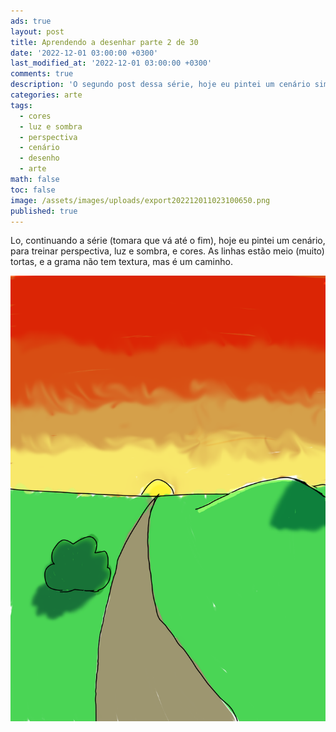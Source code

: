 ```yaml
---
ads: true
layout: post
title: Aprendendo a desenhar parte 2 de 30
date: '2022-12-01 03:00:00 +0300'
last_modified_at: '2022-12-01 03:00:00 +0300'
comments: true
description: 'O segundo post dessa série, hoje eu pintei um cenário simples'
categories: arte
tags:
  - cores
  - luz e sombra
  - perspectiva
  - cenário
  - desenho
  - arte
math: false
toc: false
image: /assets/images/uploads/export202212011023100650.png
published: true
---
```

Lo, continuando a série (tomara que vá até o fim), hoje eu pintei um cenário, para treinar perspectiva, luz e sombra, e cores. As linhas estão meio (muito) tortas, e a grama não tem textura, mas é um caminho.

![Uma paisagem de um caminho que vai até o pôr do sol no horizonte](/assets/images/uploads/export202212011023100650.png "Que céu esquisito")
